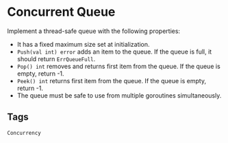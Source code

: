 # Concurrent Queue
Implement a thread-safe queue with the following properties:

- It has a fixed maximum size set at initialization.
- `Push(val int) error` adds an item to the queue. If the queue is full, it should return `ErrQueueFull`.
- `Pop() int` removes and returns first item from the queue. If the queue is empty, return -1.
- `Peek() int` returns first item from the queue. If the queue is empty, return -1.
- The queue must be safe to use from multiple goroutines simultaneously.

## Tags
`Concurrency`
